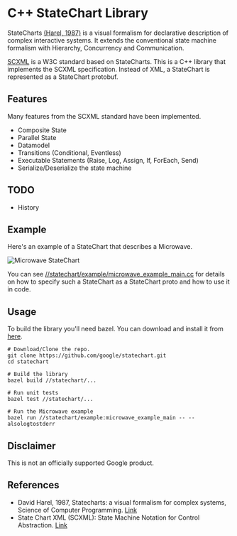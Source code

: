 # C++ StateChart Library

StateCharts [(Harel, 1987)](ref1) is a visual formalism for declarative
description of complex interactive systems.
It extends the conventional state machine formalism with Hierarchy, Concurrency
and Communication.

[SCXML](https://www.w3.org/TR/scxml/) is a W3C standard based on StateCharts.
This is a C++ library that implements the SCXML specification. Instead of XML, a
StateChart is represented as a StateChart protobuf.

## Features
Many features from the SCXML standard have been implemented.

* Composite State
* Parallel State
* Datamodel
* Transitions (Conditional, Eventless)
* Executable Statements (Raise, Log, Assign, If, ForEach, Send)
* Serialize/Deserialize the state machine

## TODO

* History

## Example
Here's an example of a StateChart that describes a Microwave.

![Microwave StateChart](statechart/example/microwave_statechart.svg "Microwave StateChart")

You can see [//statechart/example/microwave_example_main.cc](statechart/example/microwave_example_main.cc)
for details on how to specify such a StateChart as a StateChart proto and how to use it in code.

## Usage

To build the library you'll need bazel. You can download and install it from [here](https://www.bazel.build/).

```
# Download/Clone the repo.
git clone https://github.com/google/statechart.git
cd statechart

# Build the library
bazel build //statechart/...

# Run unit tests
bazel test //statechart/...

# Run the Microwave example
bazel run //statechart/example:microwave_example_main -- --alsologtostderr
```

## Disclaimer

This is not an officially supported Google product.

## References

* David Harel, 1987, Statecharts: a visual formalism for complex systems,
Science of Computer Programming.
[Link](https://www.sciencedirect.com/science/article/pii/0167642387900359)
* State Chart XML (SCXML): State Machine Notation for Control Abstraction.
[Link](https://www.w3.org/TR/scxml/)
